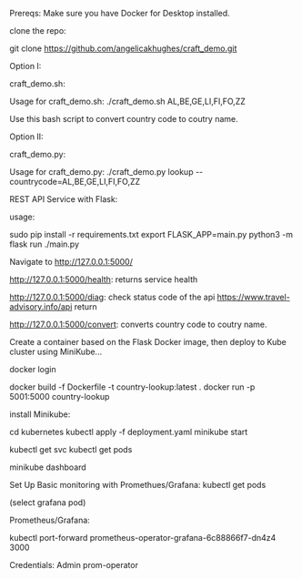 Prereqs: Make sure you have Docker for Desktop installed.

clone the repo:

git clone https://github.com/angelicakhughes/craft_demo.git

Option I:

craft_demo.sh:

Usage for craft_demo.sh: 
./craft_demo.sh AL,BE,GE,LI,FI,FO,ZZ

Use this bash script to convert country code to coutry name.


Option II:

craft_demo.py:

Usage for craft_demo.py: 
./craft_demo.py lookup --countrycode=AL,BE,GE,LI,FI,FO,ZZ

REST API Service with Flask:

usage:

sudo pip install -r requirements.txt
export FLASK_APP=main.py
python3 -m flask run
./main.py


Navigate to http://127.0.0.1:5000/

http://127.0.0.1:5000/health: returns service health

http://127.0.0.1:5000/diag: check status code of the api https://www.travel-advisory.info/api return 

http://127.0.0.1:5000/convert: converts country code to coutry name.


Create a container based on the Flask Docker image, then deploy to Kube cluster using MiniKube...

docker login

docker build -f Dockerfile -t country-lookup:latest .
docker run -p 5001:5000 country-lookup 

install Minikube:


cd kubernetes
kubectl apply -f deployment.yaml 
minikube start

kubectl get svc
kubectl get pods

minikube dashboard

Set Up Basic monitoring with Promethues/Grafana:
kubectl get pods

(select grafana pod)

Prometheus/Grafana:


kubectl port-forward prometheus-operator-grafana-6c88866f7-dn4z4 3000

Credentials:
Admin
prom-operator

